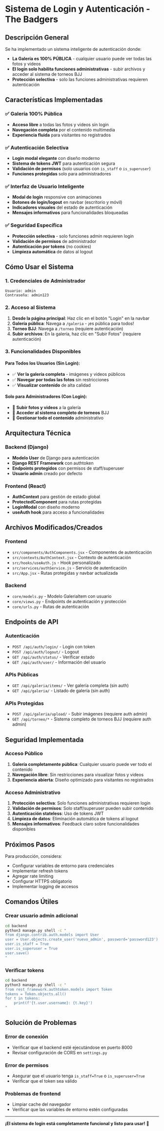 # Sistema de Login y Autenticación - The Badgers

## Descripción General

Se ha implementado un sistema inteligente de autenticación donde:
- **La Galería es 100% PÚBLICA** - cualquier usuario puede ver todas las fotos y videos
- **El login solo habilita funciones administrativas** - subir archivos y acceder al sistema de torneos BJJ
- **Protección selectiva** - solo las funciones administrativas requieren autenticación

## Características Implementadas

### ✅ Galería 100% Pública
- **Acceso libre** a todas las fotos y videos sin login
- **Navegación completa** por el contenido multimedia
- **Experiencia fluida** para visitantes no registrados

### ✅ Autenticación Selectiva
- **Login modal elegante** con diseño moderno
- **Sistema de tokens JWT** para autenticación segura
- **Validación de permisos** (solo usuarios con `is_staff` o `is_superuser`)
- **Funciones protegidas** solo para administradores

### ✅ Interfaz de Usuario Inteligente
- **Modal de login** responsive con animaciones
- **Botones de login/logout** en navbar (escritorio y móvil)
- **Indicadores visuales** del estado de autenticación
- **Mensajes informativos** para funcionalidades bloqueadas

### ✅ Seguridad Específica
- **Protección selectiva** - solo funciones admin requieren login
- **Validación de permisos** de administrador
- **Autenticación por tokens** (no cookies)
- **Limpieza automática** de datos al logout

## Cómo Usar el Sistema

### 1. Credenciales de Administrador
```
Usuario: admin
Contraseña: admin123
```

### 2. Acceso al Sistema
1. **Desde la página principal**: Haz clic en el botón "Login" en la navbar
2. **Galería pública**: Navega a `/galeria` - ¡es pública para todos!
3. **Torneo BJJ**: Navega a `/torneo` (requiere autenticación)
4. **Subir archivos**: En la galería, haz clic en "Subir Fotos" (requiere autenticación)

### 3. Funcionalidades Disponibles

#### **Para Todos los Usuarios (Sin Login):**
- ✅ **Ver la galería completa** - imágenes y videos públicos
- ✅ **Navegar por todas las fotos** sin restricciones
- ✅ **Visualizar contenido** de alta calidad

#### **Solo para Administradores (Con Login):**
- 🔐 **Subir fotos y videos** a la galería
- 🔐 **Acceder al sistema completo de torneos** BJJ
- 🔐 **Gestionar todo el contenido** administrativo

## Arquitectura Técnica

### Backend (Django)
- **Modelo User** de Django para autenticación
- **Django REST Framework** con authtoken
- **Endpoints protegidos** con permisos de staff/superuser
- **Usuario admin** creado por defecto

### Frontend (React)
- **AuthContext** para gestión de estado global
- **ProtectedComponent** para rutas protegidas
- **LoginModal** con diseño moderno
- **useAuth hook** para acceso a funcionalidades

## Archivos Modificados/Creados

### Frontend
- `src/components/AuthComponents.jsx` - Componentes de autenticación
- `src/contexts/AuthContext.jsx` - Contexto de autenticación
- `src/hooks/useAuth.js` - Hook personalizado
- `src/services/authService.js` - Servicio de autenticación
- `src/App.jsx` - Rutas protegidas y navbar actualizada

### Backend
- `core/models.py` - Modelo GaleriaItem con usuario
- `core/views.py` - Endpoints de autenticación y protección
- `core/urls.py` - Rutas de autenticación

## Endpoints de API

### Autenticación
- `POST /api/auth/login/` - Login con token
- `POST /api/auth/logout/` - Logout
- `GET /api/auth/status/` - Verificar estado
- `GET /api/auth/user/` - Información del usuario

### APIs Públicas
- `GET /api/galeria/items/` - Ver galería completa (sin auth)
- `GET /api/galeria/` - Listado de galería (sin auth)

### APIs Protegidas
- `POST /api/galeria/upload/` - Subir imágenes (requiere auth admin)
- `GET /api/torneo/*` - Sistema completo de torneos BJJ (requiere auth admin)

## Seguridad Implementada

### Acceso Público
1. **Galería completamente pública**: Cualquier usuario puede ver todo el contenido
2. **Navegación libre**: Sin restricciones para visualizar fotos y videos
3. **Experiencia abierta**: Diseño optimizado para visitantes no registrados

### Acceso Administrativo
1. **Protección selectiva**: Solo funciones administrativas requieren login
2. **Validación de permisos**: Solo staff/superuser pueden subir contenido
3. **Autenticación stateless**: Uso de tokens JWT
4. **Limpieza de datos**: Eliminación automática de tokens al logout
5. **Mensajes informativos**: Feedback claro sobre funcionalidades disponibles

## Próximos Pasos

Para producción, considera:
- Configurar variables de entorno para credenciales
- Implementar refresh tokens
- Agregar rate limiting
- Configurar HTTPS obligatorio
- Implementar logging de accesos

## Comandos Útiles

### Crear usuario admin adicional
```bash
cd backend
python3 manage.py shell -c "
from django.contrib.auth.models import User
user = User.objects.create_user('nuevo_admin', password='password123')
user.is_staff = True
user.is_superuser = True
user.save()
"
```

### Verificar tokens
```bash
cd backend
python3 manage.py shell -c "
from rest_framework.authtoken.models import Token
tokens = Token.objects.all()
for t in tokens:
    print(f'{t.user.username}: {t.key}')
"
```

## Solución de Problemas

### Error de conexión
- Verificar que el backend esté ejecutándose en puerto 8000
- Revisar configuración de CORS en `settings.py`

### Error de permisos
- Asegurar que el usuario tenga `is_staff=True` o `is_superuser=True`
- Verificar que el token sea válido

### Problemas de frontend
- Limpiar cache del navegador
- Verificar que las variables de entorno estén configuradas

---

**¡El sistema de login está completamente funcional y listo para usar!** 🎉
